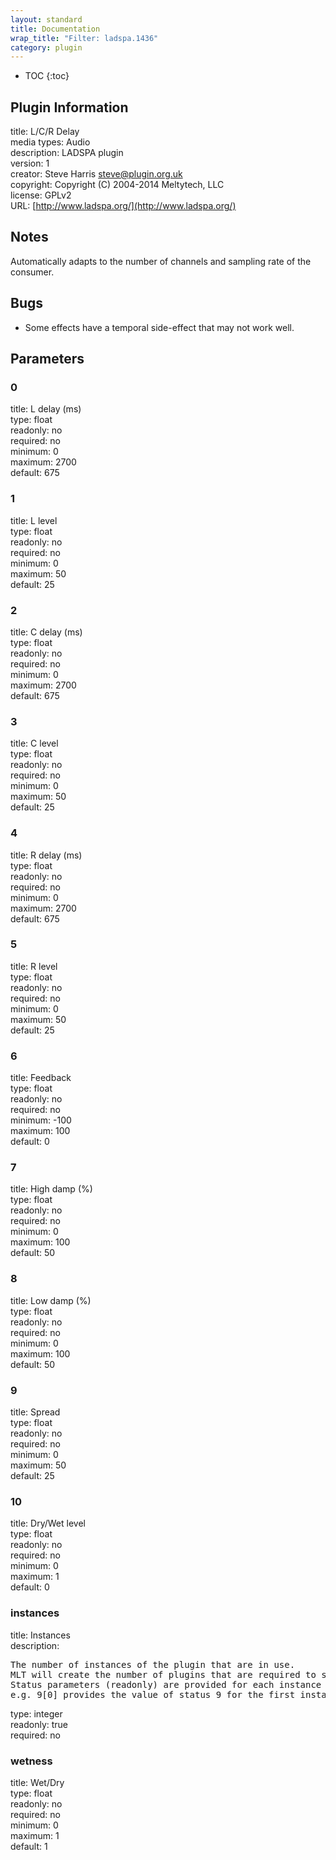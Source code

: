 ```yaml
---
layout: standard
title: Documentation
wrap_title: "Filter: ladspa.1436"
category: plugin
---
```

* TOC
{:toc}

## Plugin Information

title: L/C/R Delay  
media types:
Audio  
description: LADSPA plugin  
version: 1  
creator: Steve Harris <steve@plugin.org.uk>  
copyright: Copyright (C) 2004-2014 Meltytech, LLC  
license: GPLv2  
URL: [http://www.ladspa.org/](http://www.ladspa.org/)  

## Notes

Automatically adapts to the number of channels and sampling rate of the consumer.

## Bugs

* Some effects have a temporal side-effect that may not work well.


## Parameters

### 0

title: L delay (ms)    
type: float  
readonly: no  
required: no  
minimum: 0  
maximum: 2700  
default: 675  

### 1

title: L level    
type: float  
readonly: no  
required: no  
minimum: 0  
maximum: 50  
default: 25  

### 2

title: C delay (ms)    
type: float  
readonly: no  
required: no  
minimum: 0  
maximum: 2700  
default: 675  

### 3

title: C level    
type: float  
readonly: no  
required: no  
minimum: 0  
maximum: 50  
default: 25  

### 4

title: R delay (ms)    
type: float  
readonly: no  
required: no  
minimum: 0  
maximum: 2700  
default: 675  

### 5

title: R level    
type: float  
readonly: no  
required: no  
minimum: 0  
maximum: 50  
default: 25  

### 6

title: Feedback    
type: float  
readonly: no  
required: no  
minimum: -100  
maximum: 100  
default: 0  

### 7

title: High damp (%)    
type: float  
readonly: no  
required: no  
minimum: 0  
maximum: 100  
default: 50  

### 8

title: Low damp (%)    
type: float  
readonly: no  
required: no  
minimum: 0  
maximum: 100  
default: 50  

### 9

title: Spread    
type: float  
readonly: no  
required: no  
minimum: 0  
maximum: 50  
default: 25  

### 10

title: Dry/Wet level    
type: float  
readonly: no  
required: no  
minimum: 0  
maximum: 1  
default: 0  

### instances

title: Instances    
description:
<pre>
The number of instances of the plugin that are in use.
MLT will create the number of plugins that are required to support the number of audio channels.
Status parameters (readonly) are provided for each instance and are accessed by specifying the instance number after the identifier (starting at zero).
e.g. 9[0] provides the value of status 9 for the first instance.
</pre>
type: integer  
readonly: true  
required: no  

### wetness

title: Wet/Dry    
type: float  
readonly: no  
required: no  
minimum: 0  
maximum: 1  
default: 1  

